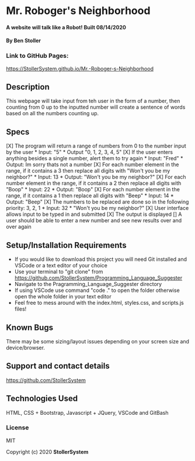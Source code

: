 # Mr. Roboger's Neighborhood

#### A website will talk like a Robot! Built 08/14/2020

#### By Ben Stoller

### Link to GitHub Pages:

https://StollerSystem.github.io/Mr.-Roboger-s-Neighborhood

## Description

This webpage will take input from teh user in the form of a number, then counting from 0 up to the inputted number will create a sentence of words based on all the numbers counting up. 

## Specs
[X] The program will return a range of numbers from 0 to the number input by the user
    * Input: "5"
    * Output "0, 1, 2, 3, 4, 5"
[X] If the user enters anything besides a single number, alert them to try again
    * Input: "Fred"
    * Output: Im sorry thats not a number 
[X] For each number element in the range, if it contains a 3 then replace all digits with "Won't you be my neighbor?"
    * Input: 13
    * Output: "Won't you be my neighbor?"
[X] For each number element in the range, if it contains a 2 then replace all digits with "Boop"
    * Input: 22
    * Output: "Boop"
[X] For each number element in the range, if it contains a 1 then replace all digits with "Beep"
    * Input: 14
    * Output: "Beep"
[X] The numbers to be replaced are done so in the following priority: 3, 2, 1 
    * Input: 32
    * "Won't you be my neighbor?"
[X] User interface allows input to be typed in and submitted 
[X] The output is displayed 
[] A user should be able to enter a new number and see new results over and over again

## Setup/Installation Requirements

* If you would like to download this project you will need Git installed and VSCode or a text editor of your choice
* Use your terminal to "git clone" from https://github.com/StollerSystem/Programming_Language_Suggester 
* Navigate to the Pragramming_Language_Suggester directory
* If using VSCode use command "code ." to open the folder otherwise open the whole folder in your text editor
* Feel free to mess around with the index.html, styles.css, and scripts.js files! 

## Known Bugs

There may be some sizing/layout issues depending on your screen size and device/browser.

## Support and contact details

https://github.com/StollerSystem

## Technologies Used

HTML, CSS + Bootstrap, Javascript + JQuery, VSCode and GitBash

### License

MIT

Copyright (c) 2020 **StollerSystem**
